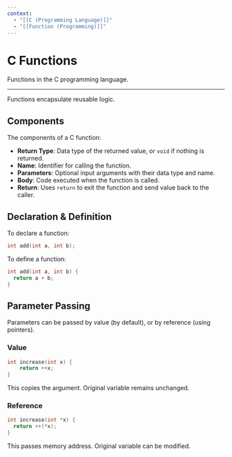 ```yaml
---
context:
  - "[[C (Programming Language)]]"
  - "[[Function (Programming)]]"
---
```


# C Functions

Functions in the C programming language.

---

Functions encapsulate reusable logic.

## Components

The components of a C function:

- **Return Type**: Data type of the returned value, or `void` if nothing is returned.
- **Name**: Identifier for calling the function.
- **Parameters**: Optional input arguments with their data type and name.
- **Body**: Code executed when the function is called.
- **Return**: Uses `return` to exit the function and send value back to the caller.

## Declaration & Definition

To declare a function:

```c
int add(int a, int b);
```

To define a function:

```c
int add(int a, int b) {
  return a + b;
}
```

## Parameter Passing

Parameters can be passed by value (by default), or by reference (using pointers).

### Value

```c
int increase(int x) {
    return ++x;
}
```

This copies the argument. Original variable remains unchanged.

### Reference

```c
int increase(int *x) {
  return ++(*x);
}
```

This passes memory address. Original variable can be modified.

